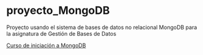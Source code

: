 # proyecto_MongoDB
Proyecto usando el sistema de bases de datos no relacional MongoDB para la asignatura de Gestión de Bases de Datos

[Curso de iniciación a MongoDB](https://github.com/fjhuete/proyecto_MongoDB/blob/main/Introducci%C3%B3n_MongoDB.md)
